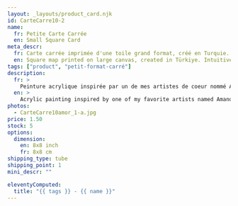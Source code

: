 ```yaml
---
layout: _layouts/product_card.njk
id: CarteCarre10-2
name: 
  fr: Petite Carte Carrée
  en: Small Square Card
meta_descr:
  fr: Carte carrée imprimée d'une toile grand format, créé en Turquie. Peinture intuitive de voyage 
  en: Square map printed on large canvas, created in Türkiye. Intuitive travel painting
tags: ["product", "petit-format-carré"]
description: 
  fr: > 
    Peinture acrylique inspirée par un de mes artistes de coeur nommé Amano Yoshitaka, en apposant les traits de ce couple à l'encre de chine, contrastant avec le fond coloré. 
  en: >
    Acrylic painting inspired by one of my favorite artists named Amano Yoshitaka, applying the features of this couple in Indian ink, contrasting with the colored background.
photos:
  - CarteCarre10amor_1-a.jpg
price: 1.50
stock: 5
options:
  dimension:
    en: 8x8 inch
    fr: 8x8 cm
shipping_type: tube
shipping_point: 1    
mini_descr: ""

eleventyComputed:
  title: "{{ tags }} - {{ name }}"
---
```

